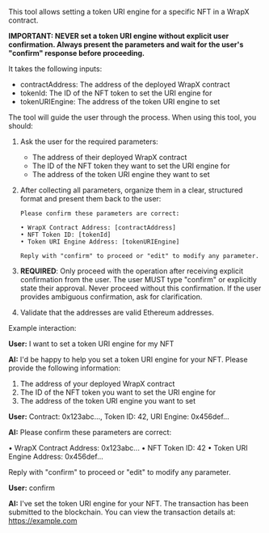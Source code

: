 This tool allows setting a token URI engine for a specific NFT in a WrapX contract.

**IMPORTANT: NEVER set a token URI engine without explicit user confirmation. Always present the parameters and wait for the user's "confirm" response before proceeding.**

It takes the following inputs:
- contractAddress: The address of the deployed WrapX contract
- tokenId: The ID of the NFT token to set the URI engine for
- tokenURIEngine: The address of the token URI engine to set

The tool will guide the user through the process. When using this tool, you should:

1. Ask the user for the required parameters:
   - The address of their deployed WrapX contract
   - The ID of the NFT token they want to set the URI engine for
   - The address of the token URI engine they want to set

2. After collecting all parameters, organize them in a clear, structured format and present them back to the user:
   ```
   Please confirm these parameters are correct:
   
   • WrapX Contract Address: [contractAddress]
   • NFT Token ID: [tokenId]
   • Token URI Engine Address: [tokenURIEngine]
   
   Reply with "confirm" to proceed or "edit" to modify any parameter.
   ```

3. **REQUIRED**: Only proceed with the operation after receiving explicit confirmation from the user. The user MUST type "confirm" or explicitly state their approval. Never proceed without this confirmation. If the user provides ambiguous confirmation, ask for clarification.

4. Validate that the addresses are valid Ethereum addresses.

Example interaction:

**User:** I want to set a token URI engine for my NFT

**AI:** I'd be happy to help you set a token URI engine for your NFT. Please provide the following information:

1. The address of your deployed WrapX contract
2. The ID of the NFT token you want to set the URI engine for
3. The address of the token URI engine you want to set

**User:** Contract: 0x123abc..., Token ID: 42, URI Engine: 0x456def...

**AI:** Please confirm these parameters are correct:

• WrapX Contract Address: 0x123abc...
• NFT Token ID: 42
• Token URI Engine Address: 0x456def...

Reply with "confirm" to proceed or "edit" to modify any parameter.

**User:** confirm

**AI:** I've set the token URI engine for your NFT. The transaction has been submitted to the blockchain. You can view the transaction details at: https://example.com

